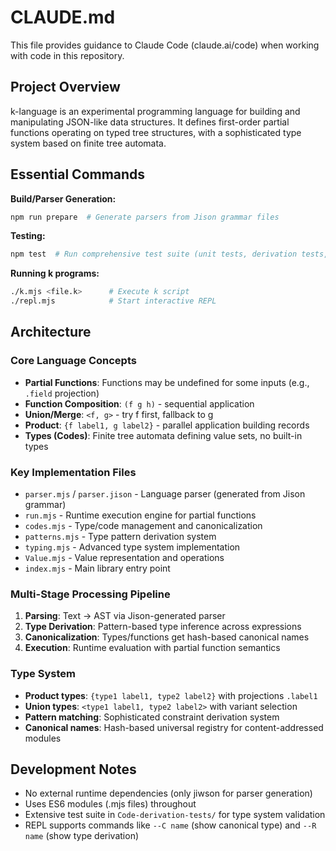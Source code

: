 # CLAUDE.md

This file provides guidance to Claude Code (claude.ai/code) when working with code in this repository.

## Project Overview

k-language is an experimental programming language for building and manipulating JSON-like data structures. It defines first-order partial functions operating on typed tree structures, with a sophisticated type system based on finite tree automata.

## Essential Commands

**Build/Parser Generation:**
```bash
npm run prepare  # Generate parsers from Jison grammar files
```

**Testing:**
```bash
npm test  # Run comprehensive test suite (unit tests, derivation tests, shell tests)
```

**Running k programs:**
```bash
./k.mjs <file.k>      # Execute k script
./repl.mjs            # Start interactive REPL
```

## Architecture

### Core Language Concepts
- **Partial Functions**: Functions may be undefined for some inputs (e.g., `.field` projection)
- **Function Composition**: `(f g h)` - sequential application
- **Union/Merge**: `<f, g>` - try f first, fallback to g
- **Product**: `{f label1, g label2}` - parallel application building records
- **Types (Codes)**: Finite tree automata defining value sets, no built-in types

### Key Implementation Files
- `parser.mjs` / `parser.jison` - Language parser (generated from Jison grammar)
- `run.mjs` - Runtime execution engine for partial functions
- `codes.mjs` - Type/code management and canonicalization
- `patterns.mjs` - Type pattern derivation system
- `typing.mjs` - Advanced type system implementation
- `Value.mjs` - Value representation and operations
- `index.mjs` - Main library entry point

### Multi-Stage Processing Pipeline
1. **Parsing**: Text → AST via Jison-generated parser
2. **Type Derivation**: Pattern-based type inference across expressions
3. **Canonicalization**: Types/functions get hash-based canonical names
4. **Execution**: Runtime evaluation with partial function semantics

### Type System
- **Product types**: `{type1 label1, type2 label2}` with projections `.label1`
- **Union types**: `<type1 label1, type2 label2>` with variant selection
- **Pattern matching**: Sophisticated constraint derivation system
- **Canonical names**: Hash-based universal registry for content-addressed modules

## Development Notes

- No external runtime dependencies (only jiwson for parser generation)
- Uses ES6 modules (.mjs files) throughout
- Extensive test suite in `Code-derivation-tests/` for type system validation
- REPL supports commands like `--C name` (show canonical type) and `--R name` (show type derivation)